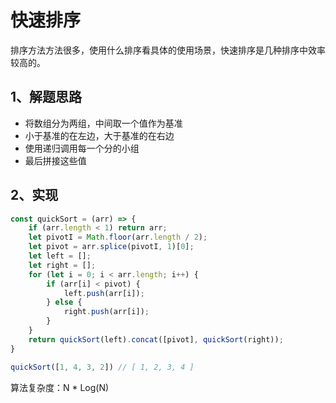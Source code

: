 # 快速排序

排序方法方法很多，使用什么排序看具体的使用场景，快速排序是几种排序中效率较高的。

## 1、解题思路

- 将数组分为两组，中间取一个值作为基准
- 小于基准的在左边，大于基准的在右边
- 使用递归调用每一个分的小组
- 最后拼接这些值


## 2、实现



```js
const quickSort = (arr) => {
    if (arr.length < 1) return arr;
    let pivotI = Math.floor(arr.length / 2);
    let pivot = arr.splice(pivotI, 1)[0];
    let left = [];
    let right = [];
    for (let i = 0; i < arr.length; i++) {
        if (arr[i] < pivot) {
            left.push(arr[i]);
        } else {
            right.push(arr[i]);
        }
    }
    return quickSort(left).concat([pivot], quickSort(right));
}

quickSort([1, 4, 3, 2]) // [ 1, 2, 3, 4 ]
```

算法复杂度：N * Log(N)
